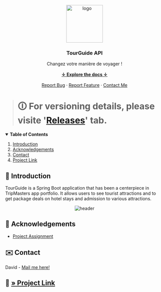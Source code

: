 <!-- PROJECT LOGO -->
<br />
<div align="center">
    <img src="src/main/resources/static/logo.png" alt="logo" width="116" height="120" />
    <h3 align="center">TourGuide API<i></i></h3>
    <p align="center">
        Changez votre manière de voyager !
        <br />
        <br />
        <a href="#summary"><strong>↓ Explore the docs ↓</strong></a>
        <br />
        <br />
        <a href="https://github.com/s2680854/openclassrooms_8th-project_tourguide-microservice/issues">Report Bug</a>
        ·
        <a href="https://github.com/s2680854/openclassrooms_8th-project_tourguide-microservice/issues">Report Feature</a>
        ·
        <a href="mailto:cordial.desk3307@fastmail.com">Contact Me</a>
    </p>
</div>

> # 🛈 For versioning details, please visite '[Releases](https://github.com/s2680854/openclassrooms_8th-project_tourguide-microservice/releases)' tab.
>

<!-- TABLE OF CONTENTS -->
<details open="open">
<summary id="summary"><b>Table of Contents</b></summary>
    <ol>
        <li><a href="#contact">Introduction</a></li>
        <li><a href="#acknowledgements">Acknowledgements</a></li>
        <li><a href="#contact">Contact</a></li>
        <li><a href="#project">Project Link</a></li>
    </ol>
</details>

<!-- INTRODUCTION -->
## 📝 Introduction
TourGuide is a Spring Boot application that has been a centerpiece in TripMasters app portfolio. It allows users to see tourist attractions and to get package deals on hotel stays and admission to various attractions.
<p id="acknowledgements"></p>

<div align="center">
    <img src="src/main/resources/static/header.png" alt="header" />
</div>

<!-- ACKNOWLEDGEMENTS -->
## 📝 Acknowledgements
<p id="acknowledgements"></p>

* [Project Assignment](https://openclassrooms.com/fr/paths/191/projects/742/assignment)

<!-- CONTACT -->
## ✉️ Contact
<p id="contact"></p>

David - [Mail me here!](mailto:cordial.desk3307@fastmail.com)

## 🔗 [» Project Link](https://github.com/s2680854/openclassrooms_8th-project_tourguide-microservice)
<p id="project"></p>
